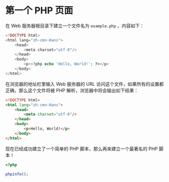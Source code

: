# 第一个 PHP 页面

在 Web 服务器根目录下建立一个文件名为 `example.php` ，内容如下：

```php
<!DOCTYPE html>
<html lang="zh-cmn-Hans">
    <head>
        <meta charset="utf-8"/>
    </head>
    <body>
        <p><?php echo 'Hello, World!'; ?></p>
    </body>
</html>
```

在浏览器的地址栏里输入 Web 服务器的 URL 访问这个文件，如果所有的设置都正确，那么这个文件将被 PHP 解析，浏览器中将会输出如下结果：

```html
<!DOCTYPE html>
<html lang="zh-cmn-Hans">
    <head>
        <meta charset="utf-8"/>
    </head>
    <body>
        <p>Hello, World!</p>
    </body>
</html>
```

现在已经成功建立了一个简单的 PHP 脚本，那么再来建立一个最著名的 PHP 脚本！

```php
<?php

phpinfo();

```

